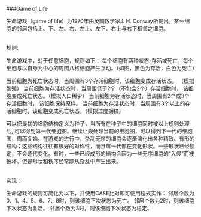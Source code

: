 ###Game of Life
<br/>

生命游戏（game of life）为1970年由英国数学家J. H. Conway所提出，某一细胞的邻居包括上、下、左、右、左上、左下、右上与右下相邻之细胞。
<br/>
<br/>

规则:

生命游戏中，对于任意细胞，规则如下：
每个细胞有两种状态-存活或死亡，每个细胞与以自身为中心的周围八格细胞产生互动。（如图，黑色为存活，白色为死亡）

当前细胞为死亡状态时，当周围有3个存活细胞时，该细胞变成存活状态。 （模拟繁殖）
当前细胞为存活状态时，当周围低于2个（不包含2个）存活细胞时， 该细胞变成死亡状态。（模拟人口稀少）
当前细胞为存活状态时，当周围有2个或3个存活细胞时， 该细胞保持原样。
当前细胞为存活状态时，当周围有3个以上的存活细胞时，该细胞变成死亡状态。（模拟过度拥挤）

可以把最初的细胞结构定义为种子，当所有在种子中的细胞同时被以上规则处理后, 可以得到第一代细胞图。继续让规处理当前的细胞图，可以得到下一代的细胞图，周而复始。在游戏的进行中，杂乱无序的细胞会逐渐演化出各种精致、有形的结构；这些结构往往有很好的对称性，而且每一代都在变化形状。一些形状已经锁定，不会逐代变化。有时，一些已经成形的结构会因为一些无序细胞的“入侵”而被破坏。但是形状和秩序经常能从杂乱中产生出来。
<br/>
<br/>

实现：

生命游戏的规则可简化为以下，并使用CASE比对即可使用程式实作：
邻居个数为0、1、4、5、6、7、8时，则该细胞下次状态为死亡。
邻居个数为2时，则该细胞下次状态为复活。
邻居个数为3时，则该细胞下次状态为稳定。